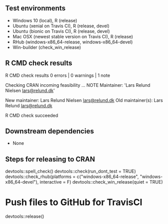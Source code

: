## Test environments
* Windows 10 (local), R (release)
* Ubuntu (xenial on Travis CI), R (release, devel)
* Ubuntu (bionic on Travis CI), R (release, devel)
* Mac OSX (newest stable version on Travis CI), R (release)
* RHub (windows-x86_64-release, windows-x86_64-devel)
* Win-builder (check_win_release)


## R CMD check results
R CMD check results
0 errors | 0 warnings | 1 note

Checking CRAN incoming feasibility ... NOTE
Maintainer: 'Lars Relund Nielsen <lars@relund.dk>'

New maintainer:
  Lars Relund Nielsen <lars@relund.dk>
Old maintainer(s):
  Lars Relund <lars@relund.dk>

R CMD check succeeded


## Downstream dependencies
* None


## Steps for releasing to CRAN
devtools::spell_check()
devtools::check(run_dont_test = TRUE)
devtools::check_rhub(platforms = c("windows-x86_64-release", "windows-x86_64-devel"), interactive = F)
devtools::check_win_release(quiet = TRUE)
 # Push files to GitHub for TravisCI
devtools::release()

